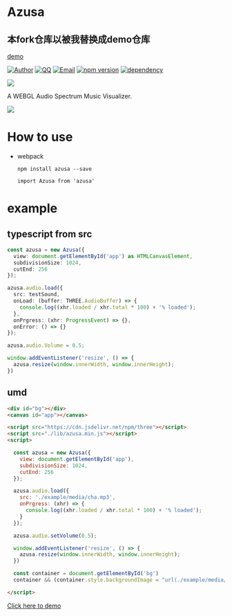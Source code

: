 # Azusa

## 本fork仓库以被我替换成demo仓库
[demo](https://www.hojun.cn/azusa/)

[![Author](https://img.shields.io/badge/author-EYHN-blue.svg?style=flat-square)](https://delusion.coding.me)
[![QQ](https://img.shields.io/badge/QQ-1106996185-blue.svg?style=flat-square)](http://wpa.qq.com/msgrd?v=3&uin=&site=qq&menu=yes)
[![Email](https://img.shields.io/badge/Emali%20me-cneyhn@gmail.com-green.svg?style=flat-square)]()
[![npm version](https://badge.fury.io/js/azusa.svg)](https://badge.fury.io/js/azusa)
[![dependency](https://img.shields.io/badge/dependency-threejs-blue.svg?style=flat-square)](https://threejs.org/)

![](./azusa.jpg)

A WEBGL Audio Spectrum Music Visualizer.

![](./example.gif)

# How to use

- webpack
  ```
  npm install azusa --save
  ```
  ```
  import Azusa from 'azusa'
  ```

# example

## typescript from src
```typescript
const azusa = new Azusa({
  view: document.getElementById('app') as HTMLCanvasElement,
  subdivisionSize: 1024,
  cutEnd: 256
});

azusa.audio.load({
  src: testSound,
  onLoad: (buffer: THREE.AudioBuffer) => {
    console.log((xhr.loaded / xhr.total * 100) + '% loaded');
  },
  onPrgress: (xhr: ProgressEvent) => {},
  onError: () => {}
});

azusa.audio.Volume = 0.5;

window.addEventListener('resize', () => {
  azusa.resize(window.innerWidth, window.innerHeight);
})
```

## umd
```html
<div id="bg"></div>
<canvas id="app"></canvas>

<script src="https://cdn.jsdelivr.net/npm/three"></script>
<script src="./lib/azusa.min.js"></script>
<script>

  const azusa = new Azusa({
    view: document.getElementById('app'),
    subdivisionSize: 1024,
    cutEnd: 256
  });

  azusa.audio.load({
    src: './example/media/cha.mp3',
    onPrgress: (xhr) => {
      console.log((xhr.loaded / xhr.total * 100) + '% loaded');
    }
  });

  azusa.audio.setVolume(0.5);

  window.addEventListener('resize', () => {
    azusa.resize(window.innerWidth, window.innerHeight);
  })

  const container = document.getElementById('bg')
  container && (container.style.backgroundImage = "url(./example/media/9s.jpg)")

</script>
```

[Click here to demo](https://eyhn.github.io/Azusa/example)
